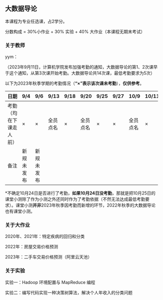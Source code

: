 ## 大数据导论

本课程为专业任选课，占2学分。

分数构成 =  30%小作业 + 30% 实验 + 40% 大作业（本课程无期末考试）



### 关于教师

yym：


（2023年9月11日，计算机学院发布加强考勤的通知，大数据导论的第1、2次课早于这个通知，从第3次课开始考勤。大数据导论共14次课，最低考勤要求为5次）

以下为2023年秋季学期的考勤情况（**“×”表示该次课未考勤**），**仅供参考**。

| 日期 | 9/4        | 9/6        | 9/13     | 9/18 | 9/20     | 9/25 | 9/27 | 10/9     | 10/11 | 10/16 | 10/18 | 10/23          | 10/24          | 10/25     |
|------|------------|------------|----------|------|----------|------|------|----------|-------|-------|-------|----------------|----------------|-----------|
| 考勤（均在下课走人前） | ×          | ×          | 全员点名 | ×    | 全员点名 | ×    | ×    | 全员点名 | ×     | ×     | ×     | 微信面对面建群 | ?              | * |
| 备注 | 新规未发布 | 新规未发布 |          |      |          |      |      |          |       |       |       |                | 不确定是否考勤过 |  有课堂小测         |

*不确定10月24日是否进行了考勤，**如果10月24日没考勤**，那就是把10月25日的课堂小测除了作为小测之外还同时作为了考勤依据（不然无法达成最低考勤要求）。课堂小测**并非**2023年秋季因考勤而新增的环节，2022年秋季的大数据导论也有课堂小测。


### 关于大作业

2020年、2021年：特定疾病的回归和分类

2022年：房屋交易价格预测

2023年：二手车交易价格预测（阿里云天池）


### 关于实验

实验一：Hadoop 环境配置与 MapReduce 编程

实验二：编写代码实现一种决策树算法，解决个人年收入的分类问题
